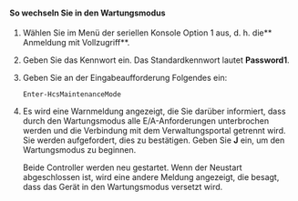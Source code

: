 
#### So wechseln Sie in den Wartungsmodus

1. Wählen Sie im Menü der seriellen Konsole Option 1 aus, d. h. die** Anmeldung mit Vollzugriff**.

2. Geben Sie das Kennwort ein. Das Standardkennwort lautet **Password1**.

3. Geben Sie an der Eingabeaufforderung Folgendes ein:

     `Enter-HcsMaintenanceMode`

4. Es wird eine Warnmeldung angezeigt, die Sie darüber informiert, dass durch den Wartungsmodus alle E/A-Anforderungen unterbrochen werden und die Verbindung mit dem Verwaltungsportal getrennt wird. Sie werden aufgefordert, dies zu bestätigen. Geben Sie **J** ein, um den Wartungsmodus zu beginnen.

    Beide Controller werden neu gestartet. Wenn der Neustart abgeschlossen ist, wird eine andere Meldung angezeigt, die besagt, dass das Gerät in den Wartungsmodus versetzt wird.

<!---HONumber=July15_HO2-->
